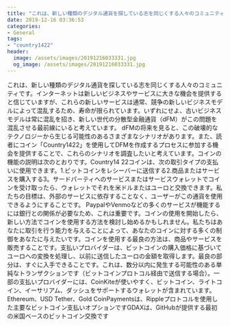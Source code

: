 ```yaml
---
title: "これは、新しい種類のデジタル通貨を探している志を同じくする人々のコミュニティです。"
date: 2019-12-16 03:36:53
categories:
- General
tags:
- "country1422"
header:
  image: /assets/images/20191216033331.jpg
  og_image: /assets/images/20191216033331.jpg
---
```


これは、新しい種類のデジタル通貨を探している志を同じくする人々のコミュニティです。インターネットは新しいビジネスやサービスに大きな機会を提供すると信じていますが、これらの新しいサービスは通常、競争の新しいビジネスモデルによって混乱するため、寿命が限られています。いずれにせよ、古いビジネスモデルは常に混乱を招き、新しい世代の分散型金融通貨（dFM）がこの問題を混乱させる最前線にいると考えています。 dFMの将来を見ると、この破壊的なテクノロジーから生じる可能性のあるさまざまなシナリオがあります。また、読者にコイン「Country1422」を使用してDFMを作成するプロセスに参加する機会を提供することで、これらのシナリオを調査したいと考えています。コインの機能の説明は次のとおりです。Country14 22コインは、次の取引タイプの支払いに使用できます。1.ビットコインをレシーバーに送信する2.商品またはサービスを購入する3。サードパーティへのサービスまたはサービスウォレットでコインを受け取ったら、ウォレットでそれを米ドルまたはユーロと交換できます。私たちの目標は、外部のサービスに依存することなく、ユーザーがこの通貨を使用できるようにすることです。 PaypalやVenmoなどの多くのサービスが機能するには銀行との関係が必要なため、これは重要です。コインの使用を開始したら、新しい方法でコインを使用する方法を検討し始めるかもしれません。私たちはあなたに取引を行う能力を与えることによって、あなたのコインに対する多くの制御をあなたに与えたいです。コインを使用する最良の方法は、商品やサービスを販売することです。支払いプロバイダーは、ビットコインの購入価格に基づいてユーロへの変換を処理し、以前に送信したユーロの金額を取得します。最良の部分は、すぐに入手できることです。これは、数分以内に発生する可能性のある単純なトランザクションです（ビットコインプロトコル経由で送信する場合）。一部の支払いプロバイダーには、CoinKiteが使いやすく、ビットコイン、ライトコイン、イーサリアム、ダッシュをサポートするウォレットが含まれています。 Ethereum、USD Tether、Gold CoinPaymentsは、Rippleプロトコルを使用した主要なビットコイン支払いオプションですGDAXは、GitHubが提供する最初の米国ベースのビットコイン交換です
